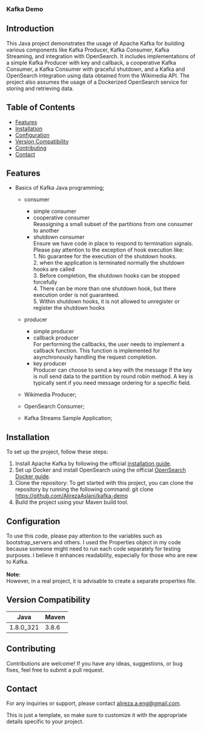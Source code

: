 

### Kafka  Demo

## Introduction
This Java project demonstrates the usage of Apache Kafka for building various components like Kafka Producer, Kafka Consumer, Kafka Streaming, and integration with OpenSearch. It includes implementations of a simple Kafka Producer with key and callback, a cooperative Kafka Consumer, a Kafka Consumer with graceful shutdown, and a Kafka and OpenSearch integration using data obtained from the Wikimedia API. The project also assumes the usage of a Dockerized OpenSearch service for storing and retrieving data.


## Table of Contents
- [Features](#features)
- [Installation](#installation)
- [Configuration](#configuration)
- [Version Compatibility](#contributing)
- [Contributing](#contributing)
- [Contact](#contact)

## Features
- Basics of Kafka Java programming;
	- consumer
		- simple consumer
		- cooperative consumer<br>
			Reassigning a small subset of the partitions from one consumer to another
		- shutdown consumer<br>
			Ensure we have code in place to respond to termination signals. <br>
				Please pay attention to the exception of hook execution like: <br>
				1. No guarantee for the execution of the shutdown hooks. <br>
				2. when the application is terminated normally the shutdown hooks are called <br>
				3. Before completion, the shutdown hooks can be stopped forcefully <br>
				 4. There can be more than one shutdown hook, but there execution order is not guaranteed. <br>
				 5. Within shutdown hooks, it is not allowed to unregister or register the shutdown hooks <br>

	- producer
		- simple producer
		- callback producer<br>
			For performing the callbacks, the user needs to implement a callback function. This function is implemented for asynchronously handling the request completion.
		- key producer<br>
			Producer can choose to send a key with the message
If the key is null send data to the partition by round robin method.
A key is typically sent if you need message ordering for a specific field.

	- Wikimedia Producer;
	- OpenSearch Consumer;
	- Kafka Streams Sample Application;

## Installation

To set up the project, follow these steps:

1. Install Apache Kafka by following the official [installation guide](https://kafka.apache.org/documentation/#quickstart).
2. Set up Docker and install OpenSearch using the official [OpenSearch Docker guide](https://opensearch.org/docs/latest/).
3. Clone the repository:
To get started with this project, you can clone the repository by running the following command:
	git clone https://github.com/AlirezaAslani/kafka-demo
4. Build the project using your Maven build tool.


## Configuration
To use this code, please pay attention to the variables such as bootstrap_servers and others. I used the Properties object in my code because someone might need to run each code separately for testing purposes. I believe it enhances readability, especially for those who are new to Kafka. <br>
<br>
**Note:**<br>
However, in a real project, it is advisable to create a separate properties file.

## Version Compatibility

| Java  | Maven |
| ------------- | ------------- |
| 1.8.0_321  | 3.8.6  |

## Contributing
Contributions are welcome! If you have any ideas, suggestions, or bug fixes, feel free to submit a pull request. 

## Contact
For any inquiries or support, please contact alireza.a.eng@gmail.com.

This is just a template, so make sure to customize it with the appropriate details specific to your project.
